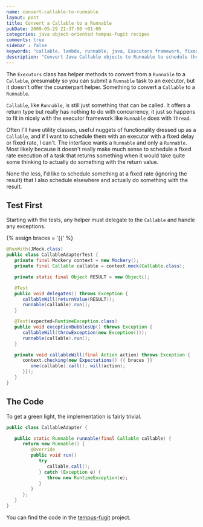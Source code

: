 ```yaml
---
name: convert-callable-to-runnable
layout: post
title: Convert a Callable to a Runnable
pubDate: 2009-05-29 21:37:00 +01:00
categories: java object-oriented tempus-fugit recipes
comments: true
sidebar : false
keywords: "callable, lambda, runnable, java, Executors framework, fixed rate delay, fixed rate, executors, doug lea"
description: "Convert Java Callable objects to Runnable to schedule them at a fixed rate with the Executors framework"
---
```


The `Executors` class has helper methods to convert from a `Runnable` to a `Callable`, presumably so you can submit a `Runnable` task to an executor, but it doesn't offer the counterpart helper. Something to convert a `Callable` to a `Runnable`.

<!-- more -->

`Callable`, like `Runnable`, is still just something that can be called. It offers a return type but really has nothing to do with concurrency, it just so happens to fit in nicely with the executor framework like `Runnable` does with `Thread`.


Often I'll have utility classes, useful nuggets of functionality dressed up as a `Callable`, and if I want to schedule them with an executor with a fixed delay or fixed rate, I can't. The interface wants a `Runnable` and only a `Runnable`. Most likely because it doesn't really make much sense to schedule a fixed rate execution of a task that returns something when it would take quite some thinking to actually do something with the return value.

  
None the less, I'd like to schedule something at a fixed rate (ignoring the result) that I also schedule elsewhere and actually do something with the result.

## Test First
  
Starting with the tests, any helper must delegate to the `Callable` and handle any exceptions.

    
{% assign braces = '{{' %}
``` java
@RunWith(JMock.class)
public class CallableAdapterTest {
   private final Mockery context = new Mockery();
   private final Callable callable = context.mock(Callable.class);

   private static final Object RESULT = new Object();

   @Test
   public void delegates() throws Exception {
      callableWill(returnValue(RESULT));
      runnable(callable).run();
   }

   @Test(expected=RuntimeException.class)
   public void exceptionBubblesUp() throws Exception {
      callableWill(throwException(new Exception()));
      runnable(callable).run();
   }

   private void callableWill(final Action action) throws Exception {
      context.checking(new Expectations() {{ braces }}
         one(callable).call(); will(action);
      }});
   }
}
```

## The Code
  
To get a green light, the implementation is fairly trivial.


``` java
public class CallableAdapter {

   public static Runnable runnable(final Callable callable) {
      return new Runnable() {
         @Override
         public void run()
            try
               callable.call();
            } catch (Exception e) {
               throw new RuntimeException(e);
            }
         }
      };
   }
}
```

You can find the code in the [tempus-fugit](http://tempusfugitlibrary.org/) project.




